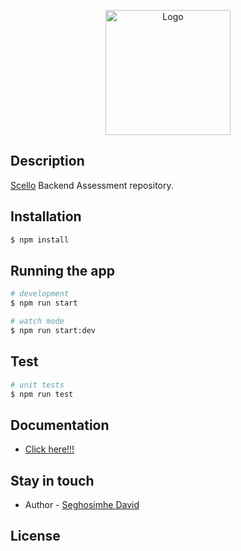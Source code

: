 <p align="center">
  <a href="https://scelloo.com/" target="blank"><img src="https://scelloo.com/_nuxt/img/scelloo.da3f800.png" width="200" alt="Logo" /></a>
</p>


## Description

[Scello](https://scelloo.com/) Backend Assessment  repository.

## Installation

```bash
$ npm install
```

## Running the app

```bash
# development
$ npm run start

# watch mode
$ npm run start:dev
```

## Test

```bash
# unit tests
$ npm run test
```

## Documentation
- [Click here!!!](https://documenter.getpostman.com/view/17168240/2s93RTRCu4)


## Stay in touch

- Author - [Seghosimhe David](https://www.linkedin.com/in/seghosimhe-david-54372a190)


## License